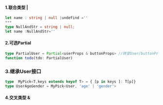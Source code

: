 #### 1.联合类型  |

```typescript
let name : string | null |undefind =''
***
type NullAndStr = string | null;
let name :NullAndStr=''
```

#### 2.可选Partial

```typescript
type PartialUser = Partial<userProps & buttonProps> //转变User/buttonProps接口成可选
function todo(tdo: PartialUser)
```

### 3.继承User接口

```typescript
type  MyPick<T,keys extends keyof T> = { [p in keys ]: T[p]}
type UserAgeGender = MyPick<User, 'age' | 'gender'>
```



#### 4.交叉类型 &

